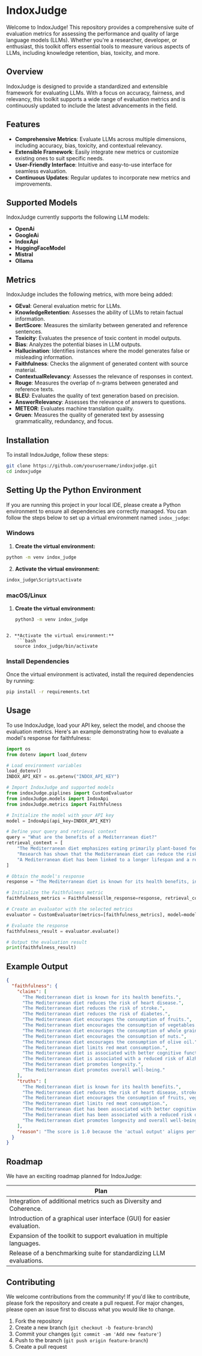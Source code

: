 # IndoxJudge

Welcome to IndoxJudge! This repository provides a comprehensive suite of evaluation metrics for assessing the performance and quality of large language models (LLMs). Whether you're a researcher, developer, or enthusiast, this toolkit offers essential tools to measure various aspects of LLMs, including knowledge retention, bias, toxicity, and more.

## Overview

IndoxJudge is designed to provide a standardized and extensible framework for evaluating LLMs. With a focus on accuracy, fairness, and relevancy, this toolkit supports a wide range of evaluation metrics and is continuously updated to include the latest advancements in the field.

## Features

- **Comprehensive Metrics**: Evaluate LLMs across multiple dimensions, including accuracy, bias, toxicity, and contextual relevancy.
- **Extensible Framework**: Easily integrate new metrics or customize existing ones to suit specific needs.
- **User-Friendly Interface**: Intuitive and easy-to-use interface for seamless evaluation.
- **Continuous Updates**: Regular updates to incorporate new metrics and improvements.

## Supported Models

IndoxJudge currently supports the following LLM models:

- **OpenAi**
- **GoogleAi**
- **IndoxApi**
- **HuggingFaceModel**
- **Mistral**
- **Ollama**

## Metrics

IndoxJudge includes the following metrics, with more being added:

- **GEval**: General evaluation metric for LLMs.
- **KnowledgeRetention**: Assesses the ability of LLMs to retain factual information.
- **BertScore**: Measures the similarity between generated and reference sentences.
- **Toxicity**: Evaluates the presence of toxic content in model outputs.
- **Bias**: Analyzes the potential biases in LLM outputs.
- **Hallucination**: Identifies instances where the model generates false or misleading information.
- **Faithfulness**: Checks the alignment of generated content with source material.
- **ContextualRelevancy**: Assesses the relevance of responses in context.
- **Rouge**: Measures the overlap of n-grams between generated and reference texts.
- **BLEU**: Evaluates the quality of text generation based on precision.
- **AnswerRelevancy**: Assesses the relevance of answers to questions.
- **METEOR**: Evaluates machine translation quality.
- **Gruen**: Measures the quality of generated text by assessing grammaticality, redundancy, and focus.

## Installation

To install IndoxJudge, follow these steps:

```bash
git clone https://github.com/yourusername/indoxjudge.git
cd indoxjudge
```
## Setting Up the Python Environment

If you are running this project in your local IDE, please create a Python environment to ensure all dependencies are correctly managed. You can follow the steps below to set up a virtual environment named `indox_judge`:

### Windows

1. **Create the virtual environment:**
```bash
python -m venv indox_judge
```
2. **Activate the virtual environment:**
```bash
indox_judge\Scripts\activate
```

### macOS/Linux

1. **Create the virtual environment:**
   ```bash
   python3 -m venv indox_judge
```

2. **Activate the virtual environment:**
    ```bash
   source indox_judge/bin/activate
```
### Install Dependencies

Once the virtual environment is activated, install the required dependencies by running:

```bash
pip install -r requirements.txt
```




## Usage

To use IndoxJudge, load your API key, select the model, and choose the evaluation metrics. Here's an example demonstrating how to evaluate a model's response for faithfulness:

```python
import os
from dotenv import load_dotenv

# Load environment variables
load_dotenv()
INDOX_API_KEY = os.getenv("INDOX_API_KEY")

# Import IndoxJudge and supported models
from indoxJudge.piplines import CustomEvaluator
from indoxJudge.models import IndoxApi
from indoxJudge.metrics import Faithfulness

# Initialize the model with your API key
model = IndoxApi(api_key=INDOX_API_KEY)

# Define your query and retrieval context
query = "What are the benefits of a Mediterranean diet?"
retrieval_context = [
    "The Mediterranean diet emphasizes eating primarily plant-based foods, such as fruits and vegetables, whole grains, legumes, and nuts. It also includes moderate amounts of fish and poultry, and low consumption of red meat. Olive oil is the main source of fat, providing monounsaturated fats which are beneficial for heart health.",
    "Research has shown that the Mediterranean diet can reduce the risk of heart disease, stroke, and type 2 diabetes. It is also associated with improved cognitive function and a lower risk of Alzheimer's disease. The diet's high content of fiber, antioxidants, and healthy fats contributes to its numerous health benefits.",
    "A Mediterranean diet has been linked to a longer lifespan and a reduced risk of chronic diseases. It promotes healthy aging and weight management due to its emphasis on whole, unprocessed foods and balanced nutrition."
]

# Obtain the model's response
response = "The Mediterranean diet is known for its health benefits, including reducing the risk of heart disease, stroke, and diabetes. It encourages the consumption of fruits, vegetables, whole grains, nuts, and olive oil, while limiting red meat. Additionally, this diet has been associated with better cognitive function and a reduced risk of Alzheimer's disease, promoting longevity and overall well-being."

# Initialize the Faithfulness metric
faithfulness_metrics = Faithfulness(llm_response=response, retrieval_context=retrieval_context)

# Create an evaluator with the selected metrics
evaluator = CustomEvaluator(metrics=[faithfulness_metrics], model=model)

# Evaluate the response
faithfulness_result = evaluator.evaluate()

# Output the evaluation result
print(faithfulness_result)
```
## Example Output

```json
{
  "faithfulness": {
    "claims": [
      "The Mediterranean diet is known for its health benefits.",
      "The Mediterranean diet reduces the risk of heart disease.",
      "The Mediterranean diet reduces the risk of stroke.",
      "The Mediterranean diet reduces the risk of diabetes.",
      "The Mediterranean diet encourages the consumption of fruits.",
      "The Mediterranean diet encourages the consumption of vegetables.",
      "The Mediterranean diet encourages the consumption of whole grains.",
      "The Mediterranean diet encourages the consumption of nuts.",
      "The Mediterranean diet encourages the consumption of olive oil.",
      "The Mediterranean diet limits red meat consumption.",
      "The Mediterranean diet is associated with better cognitive function.",
      "The Mediterranean diet is associated with a reduced risk of Alzheimer's disease.",
      "The Mediterranean diet promotes longevity.",
      "The Mediterranean diet promotes overall well-being."
    ],
    "truths": [
      "The Mediterranean diet is known for its health benefits.",
      "The Mediterranean diet reduces the risk of heart disease, stroke, and diabetes.",
      "The Mediterranean diet encourages the consumption of fruits, vegetables, whole grains, nuts, and olive oil.",
      "The Mediterranean diet limits red meat consumption.",
      "The Mediterranean diet has been associated with better cognitive function.",
      "The Mediterranean diet has been associated with a reduced risk of Alzheimer's disease.",
      "The Mediterranean diet promotes longevity and overall well-being."
    ],
    "reason": "The score is 1.0 because the 'actual output' aligns perfectly with the information presented in the 'retrieval context', showcasing the health benefits, disease risk reduction, cognitive function improvement, and overall well-being promotion of the Mediterranean diet."
  }
}
```
## Roadmap

We have an exciting roadmap planned for IndoxJudge:

  | Plan                                                                 |
| -------------------------------------------------------------------- |
 | Integration of additional metrics such as Diversity and Coherence.   |
| Introduction of a graphical user interface (GUI) for easier evaluation. |
  | Expansion of the toolkit to support evaluation in multiple languages. |
  | Release of a benchmarking suite for standardizing LLM evaluations.   |

## Contributing

We welcome contributions from the community! If you'd like to contribute, please fork the repository and create a pull request. For major changes, please open an issue first to discuss what you would like to change.

1. Fork the repository
2. Create a new branch (`git checkout -b feature-branch`)
3. Commit your changes (`git commit -am 'Add new feature'`)
4. Push to the branch (`git push origin feature-branch`)
5. Create a pull request


